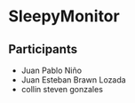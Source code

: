 # SleepyMonitor

## Participants
* Juan Pablo Niño
* Juan Esteban Brawn Lozada
* collin steven gonzales
